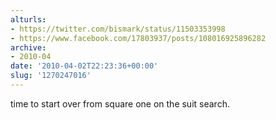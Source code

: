 ```yaml
---
alturls:
- https://twitter.com/bismark/status/11503353998
- https://www.facebook.com/17803937/posts/108016925896282
archive:
- 2010-04
date: '2010-04-02T22:23:36+00:00'
slug: '1270247016'
---
```


time to start over from square one on the suit search.

